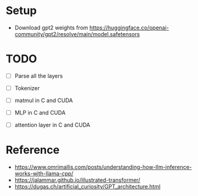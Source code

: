 # Setup

- Download gpt2 weights from  https://huggingface.co/openai-community/gpt2/resolve/main/model.safetensors

# TODO

- [ ] Parse all the layers
- [ ] Tokenizer
- [ ] matmul in C and CUDA
- [ ] MLP in C and CUDA
- [ ] attention layer in C and CUDA


# Reference

- https://www.omrimallis.com/posts/understanding-how-llm-inference-works-with-llama-cpp/
- https://jalammar.github.io/illustrated-transformer/
- https://dugas.ch/artificial_curiosity/GPT_architecture.html

